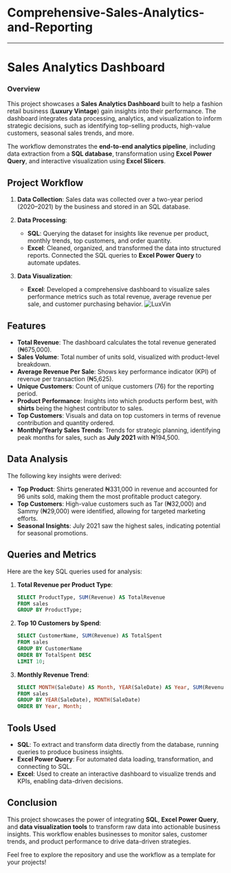 # Comprehensive-Sales-Analytics-and-Reporting
---

# Sales Analytics Dashboard
### Overview

This project showcases a **Sales Analytics Dashboard** built to help a fashion retail business (**Luxury Vintage**) gain insights into their performance. The dashboard integrates data processing, analytics, and visualization to inform strategic decisions, such as identifying top-selling products, high-value customers, seasonal sales trends, and more.

The workflow demonstrates the **end-to-end analytics pipeline**, including data extraction from a **SQL database**, transformation using **Excel Power Query**, and interactive visualization using **Excel Slicers**. 

## Project Workflow

1. **Data Collection**: Sales data was collected over a two-year period (2020–2021) by the business and stored in an SQL database.
   
2. **Data Processing**:
   - **SQL**: Querying the dataset for insights like revenue per product, monthly trends, top customers, and order quantity.
   - **Excel**: Cleaned, organized, and transformed the data into structured reports. Connected the SQL queries to **Excel Power Query** to automate updates.
   
3. **Data Visualization**:
   - **Excel**: Developed a comprehensive dashboard to visualize sales performance metrics such as total revenue, average revenue per sale, and customer purchasing behavior.
![LuxVin](https://github.com/user-attachments/assets/0c1e8789-7f70-4bfc-b70a-db230826099a)

## Features

- **Total Revenue**: The dashboard calculates the total revenue generated (₦675,000).
- **Sales Volume**: Total number of units sold, visualized with product-level breakdown.
- **Average Revenue Per Sale**: Shows key performance indicator (KPI) of revenue per transaction (₦5,625).
- **Unique Customers**: Count of unique customers (76) for the reporting period.
- **Product Performance**: Insights into which products perform best, with **shirts** being the highest contributor to sales.
- **Top Customers**: Visuals and data on top customers in terms of revenue contribution and quantity ordered.
- **Monthly/Yearly Sales Trends**: Trends for strategic planning, identifying peak months for sales, such as **July 2021** with ₦194,500.

## Data Analysis

The following key insights were derived:

- **Top Product**: Shirts generated ₦331,000 in revenue and accounted for 96 units sold, making them the most profitable product category.
- **Top Customers**: High-value customers such as Tar (₦32,000) and Sammy (₦29,000) were identified, allowing for targeted marketing efforts.
- **Seasonal Insights**: July 2021 saw the highest sales, indicating potential for seasonal promotions.

## Queries and Metrics

Here are the key SQL queries used for analysis:

1. **Total Revenue per Product Type**:
    ```sql
    SELECT ProductType, SUM(Revenue) AS TotalRevenue
    FROM sales
    GROUP BY ProductType;
    ```

2. **Top 10 Customers by Spend**:
    ```sql
    SELECT CustomerName, SUM(Revenue) AS TotalSpent
    FROM sales
    GROUP BY CustomerName
    ORDER BY TotalSpent DESC
    LIMIT 10;
    ```

3. **Monthly Revenue Trend**:
    ```sql
    SELECT MONTH(SaleDate) AS Month, YEAR(SaleDate) AS Year, SUM(Revenue) AS TotalRevenue
    FROM sales
    GROUP BY YEAR(SaleDate), MONTH(SaleDate)
    ORDER BY Year, Month;
    ```

## Tools Used

- **SQL**: To extract and transform data directly from the database, running queries to produce business insights.
- **Excel Power Query**: For automated data loading, transformation, and connecting to SQL.
- **Excel**: Used to create an interactive dashboard to visualize trends and KPIs, enabling data-driven decisions.

## Conclusion

This project showcases the power of integrating **SQL**, **Excel Power Query**, and **data visualization tools** to transform raw data into actionable business insights. This workflow enables businesses to monitor sales, customer trends, and product performance to drive data-driven strategies. 

Feel free to explore the repository and use the workflow as a template for your projects!
